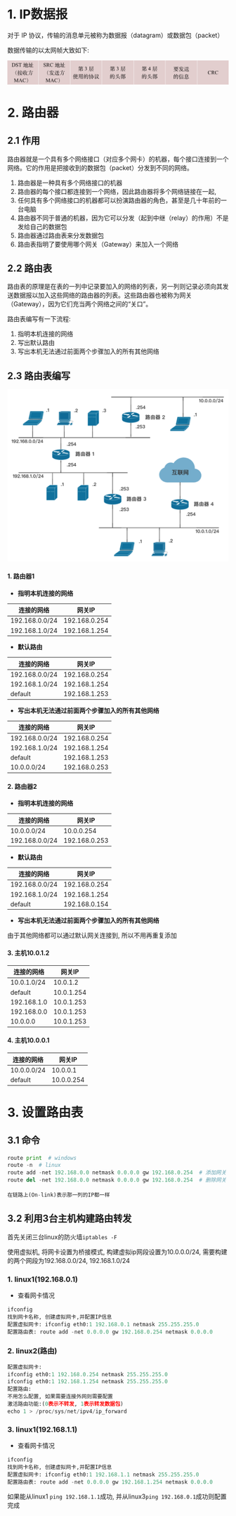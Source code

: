 # 1. IP数据报

对于 IP 协议，传输的消息单元被称为数据报（datagram）或数据包（packet）

数据传输的以太网帧大致如下:


![图片描述](02-%E8%B7%AF%E7%94%B1%E5%99%A8.assets/0.02050174884171141.png)

# 2. 路由器

## 2.1 作用

路由器就是一个具有多个网络接口（对应多个网卡）的机器，每个接口连接到一个网络。它的作用是把接收到的数据包（packet）分发到不同的网络。

1. 路由器是一种具有多个网络接口的机器
2. 路由器的每个接口都连接到一个网络，因此路由器将多个网络链接在一起,
3. 任何具有多个网络接口的机器都可以扮演路由器的角色，甚至是几十年前的一台电脑
4. 路由器不同于普通的机器，因为它可以分发（起到中继（relay）的作用）不是发给自己的数据包
5. 路由器通过路由表来分发数据包
6. 路由表指明了要使用哪个网关（Gateway）来加入一个网络


## 2.2 路由表

路由表的原理是在表的一列中记录要加入的网络的列表，另一列则记录必须向其发送数据报以加入这些网络的路由器的列表。这些路由器也被称为网关（Gateway），因为它们充当两个网络之间的“关口”。

路由表编写有一下流程:
1. 指明本机连接的网络
2. 写出默认路由
3. 写出本机无法通过前面两个步骤加入的所有其他网络


## 2.3 路由表编写

![图片描述](02-%E8%B7%AF%E7%94%B1%E5%99%A8.assets/0.42004456262882073.png)

#### 1. 路由器1

* **指明本机连接的网络**

|连接的网络|网关IP|
|---|---|
|192.168.0.0/24|192.168.0.254|
|192.168.1.0/24|192.168.1.254|

* **默认路由**

|连接的网络|网关IP|
|---|---|
|192.168.0.0/24|192.168.0.254|
|192.168.1.0/24|192.168.1.254|
|default|192.168.1.253|


* **写出本机无法通过前面两个步骤加入的所有其他网络**


|连接的网络|网关IP|
|---|---|
|192.168.0.0/24|192.168.0.254|
|192.168.1.0/24|192.168.1.254|
|default|192.168.1.253|
|10.0.0.0/24|192.168.0.253|


#### 2. 路由器2

* **指明本机连接的网络**


|连接的网络|网关IP|
|---|---|
|10.0.0.0/24|10.0.0.254|
|192.168.0.0/24|192.168.0.253|

* **默认路由**


|连接的网络|网关IP|
|---|---|
|192.168.0.0/24|192.168.0.254|
|192.168.1.0/24|192.168.1.254|
|default|192.168.0.154|

* **写出本机无法通过前面两个步骤加入的所有其他网络**

 由于其他网络都可以通过默认网关连接到, 所以不用再重复添加


#### 3. 主机10.0.1.2

|连接的网络|网关IP|
|---|---|
|10.0.1.0/24|10.0.1.2|
|default|10.0.1.254|
|192.168.1.0|10.0.1.253|
|192.168.0.0|10.0.1.253|
|10.0.0.0|10.0.1.253|

#### 4. 主机10.0.0.1

|连接的网络|网关IP|
|---|---|
|10.0.0.0/24|10.0.0.1|
|default|10.0.0.254|

# 3. 设置路由表

## 3.1 命令

```python
route print  # windows
route -n  # linux
route add -net 192.168.0.0 netmask 0.0.0.0 gw 192.168.0.254  # 添加网关
route del -net 192.168.0.0 netmask 0.0.0.0 gw 192.168.0.254  # 删除网关

在链路上(On-link)表示那一列的IP都一样
```

## 3.2 利用3台主机构建路由转发

首先关闭三台linux的防火墙`iptables -F`

使用虚拟机, 将网卡设置为桥接模式, 构建虚拟ip网段设置为10.0.0.0/24, 需要构建的两个网段为192.168.0.0/24, 192.168.1.0/24

### 1. linux1(192.168.0.1)

* 查看网卡情况


```python
ifconfig
找到网卡名称, 创建虚拟网卡,并配置IP信息
配置虚拟网卡: ifconfig eth0:1 192.168.0.1 netmask 255.255.255.0
配置路由表: route add -net 0.0.0.0 gw 192.168.0.254 netmask 0.0.0.0
```

### 2. linux2(路由)

```python
配置虚拟网卡: 
ifconfig eth0:1 192.168.0.254 netmask 255.255.255.0
ifconfig eth0:1 192.168.1.254 netmask 255.255.255.0                            
配置路由:
不用怎么配置, 如果需要连接外网则需要配置
激活路由功能:(0表示不转发, 1表示转发数据包)
echo 1 > /proc/sys/net/ipv4/ip_forward
```

### 3. linux1(192.168.1.1)
* 查看网卡情况


```python
ifconfig
找到网卡名称, 创建虚拟网卡,并配置IP信息
配置虚拟网卡: ifconfig eth0:1 192.168.1.1 netmask 255.255.255.0
配置路由表: route add -net 0.0.0.0 gw 192.168.1.254 netmask 0.0.0.0
```

如果能从linux1 `ping 192.168.1.1`成功, 并从linux3`ping 192.168.0.1`成功则配置完成








